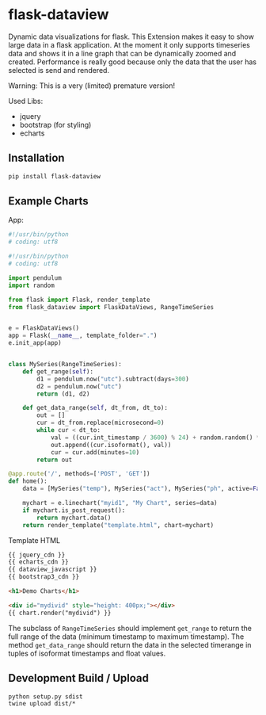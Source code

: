 # flask-dataview

Dynamic data visualizations for flask.
This Extension makes it easy to show large data in a flask application.
At the moment it only supports timeseries data and shows it in a line graph that can be dynamically zoomed and created.
Performance is really good because only the data that the user has selected is send and rendered.

Warning: This is a very (limited) premature version!

Used Libs:
- jquery
- bootstrap (for styling)
- echarts

## Installation

```bash
pip install flask-dataview
```

## Example Charts

App:

```python
#!/usr/bin/python
# coding: utf8

#!/usr/bin/python
# coding: utf8

import pendulum
import random

from flask import Flask, render_template
from flask_dataview import FlaskDataViews, RangeTimeSeries


e = FlaskDataViews()
app = Flask(__name__, template_folder=".")
e.init_app(app)


class MySeries(RangeTimeSeries):
    def get_range(self):
        d1 = pendulum.now("utc").subtract(days=300)
        d2 = pendulum.now("utc")
        return (d1, d2)

    def get_data_range(self, dt_from, dt_to):
        out = []
        cur = dt_from.replace(microsecond=0)
        while cur < dt_to:
            val = ((cur.int_timestamp / 3600) % 24) + random.random() * 10
            out.append((cur.isoformat(), val))
            cur = cur.add(minutes=10)
        return out

@app.route('/', methods=['POST', 'GET'])
def home():
    data = [MySeries("temp"), MySeries("act"), MySeries("ph", active=False)]

    mychart = e.linechart("myid1", "My Chart", series=data)
    if mychart.is_post_request():
        return mychart.data()
    return render_template("template.html", chart=mychart)
```

Template HTML

```html
{{ jquery_cdn }}
{{ echarts_cdn }}
{{ dataview_javascript }}
{{ bootstrap3_cdn }}

<h1>Demo Charts</h1>

<div id="mydivid" style="height: 400px;"></div>
{{ chart.render("mydivid") }}

```
The subclass of `RangeTimeSeries` should implement `get_range` to return the full range of the data (minimum timestamp to maximum timestamp).
The method `get_data_range` should return the data in the selected timerange in tuples of isoformat timestamps and float values.


## Development Build / Upload
```
python setup.py sdist
twine upload dist/*
```
